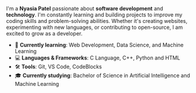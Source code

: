 I'm a **Nyasia Patel** passionate about **software development** and **technology**. I'm constantly learning and building projects to improve my coding skills and problem-solving abilities. Whether it's creating websites, experimenting with new languages, or contributing to open-source, I am excited to grow as a developer.

- 🌱 **Currently learning**: Web Development, Data Science, and Machine Learning
- 💻 **Languages & Frameworks**: C Language, C++, Python and HTML
- 🛠️ **Tools**: Git, VS Code, CodeBlocks
- 🎓 **Currently studying**: Bachelor of Science in Artificial Intelligence and Machine Learning
  
